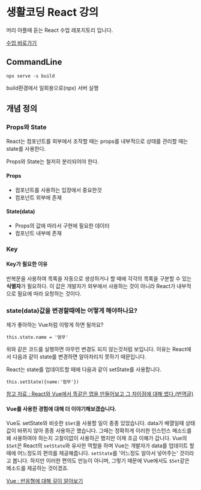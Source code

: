 # 생활코딩 React 강의
머리 아플때 듣는 React 수업 레포지토리 입니다.

[수업 바로가기](https://www.youtube.com/playlist?list=PLuHgQVnccGMCRv6f8H9K5Xwsdyg4sFSdi)

## CommandLine

```
npx serve -s build
```

build환경에서 일회용으로(npx) 서버 실행

## 개념 정의

### Props와 State

React는 컴포넌트를 외부에서 조작할 때는 props를 내부적으로 상태를 관리할 때는 state를 사용한다.

Props와 State는 철저히 분리되어야 한다.

#### Props

* 컴포넌트를 사용하는 입장에서 중요한것 
* 컴포넌트 외부에 존재

#### State(data)

* Props의 값에 따라서 구현에 필요한 데이터
* 컴포넌트 내부에 존재

### Key

#### Key가 필요한 이유

반복문을 사용하여 목록을 자동으로 생성하거나 할 때에 각각의 목록을 구분할 수 있는 **식별자**가 필요하다.
이 값은 개발자가 외부에서 사용하는 것이 아니라 React가 내부적으로 필요에 따라 요청하는 것이다.

### state(data)값을 변경할때에는 어떻게 해야하나요?

제가 좋아하는 Vue처럼 이렇게 하면 될까요?

```
this.state.name = '멈무'
```

위와 같은 코드를 실행하면 아무런 변경도 되지 않는것처럼 보입니다.
이유는 React에서 다음과 같이 state를 변경하면 알아차리지 못하기 때문입니다.

React는 state를 업데이트할 때에 다음과 같이 setState를 사용합니다.

```
this.setState({name:'멈무'})
```

[참고 자료 : React와 Vue에서 똑같은 앱을 만들어보고 그 차이점에 대해 썼다.(번역글)](https://medium.com/@erwinousy/%EB%82%9C-react%EC%99%80-vue%EC%97%90%EC%84%9C-%EC%99%84%EC%A0%84%ED%9E%88-%EA%B0%99%EC%9D%80-%EC%95%B1%EC%9D%84-%EB%A7%8C%EB%93%A4%EC%97%88%EB%8B%A4-%EC%9D%B4%EA%B2%83%EC%9D%80-%EA%B7%B8-%EC%B0%A8%EC%9D%B4%EC%A0%90%EC%9D%B4%EB%8B%A4-5cffcbfe287f)

#### Vue를 사용한 경험에 대해 더 이야기해보겠습니다.

Vue도 setState와 비슷한 `$Set`을 사용할 일이 종종 있었습니다. data가 배열일때 상태값이 바뀌지 않아 종종 사용하곤 했습니다.
그때는 정확하게 이러한 인스턴스 메소드를 왜 사용하여야 하는지 고찰이없이 사용하곤 했지만 이제 조금 이해가 갑니다.
Vue의 `$Set`은 React의 `setState`와 유사한 역할을 하며 Vue는 개발자가 data를 업데이트 할 때에 어느정도의 편의를 제공해줍니다. `setState`를 '어느정도 알아서 넣어주는' 것이라고 봅니다. 하지만 이러한 편의도 만능이 아니며, 그렇기 때문에 Vue에서도 `$Set`같은 메소드를 제공하는 것이겠죠.

[Vue : 반응형에 대해 깊이 알아보기](https://kr.vuejs.org/v2/guide/reactivity.html)